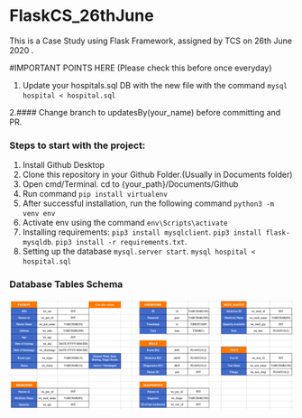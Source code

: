 # FlaskCS_26thJune
This is a Case Study using Flask Framework, assigned by TCS on 26th June 2020 .

#IMPORTANT POINTS HERE
(Please check this before once everyday)
1. Update your hospitals.sql DB with the new file with the command
`mysql hospital < hospital.sql`

2.#### Change branch to updatesBy(your_name) before committing and PR.

### Steps to start with the project:
1. Install Github Desktop
2. Clone this repository in your Github Folder.(Usually in Documents folder)
3. Open cmd/Terminal. cd to {your_path}/Documents/Github
4. Run command
    ```pip install virtualenv```
5. After successful installation, run the following command
    `python3 -m venv env`
6. Activate env using the command
    `env\Scripts\activate`
7. Installing requirements:
    `pip3 install mysqlclient`.
    `pip3 install flask-mysqldb`.
    `pip3 install -r requirements.txt`.
8. Setting up the database
    `mysql.server start`.
    `mysql hospital < hospital.sql`
    
### Database Tables Schema
![DB_Image](https://github.com/TCSCaseStudy/FlaskCS_26thJune/blob/master/DB%20Logical%20Schema.png)

